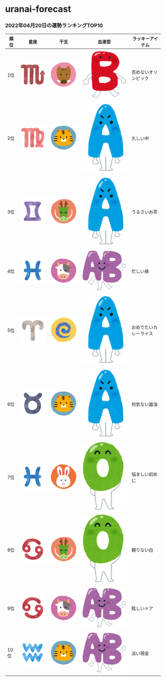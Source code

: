 # uranai-forecast

### 2022年04月20日の運勢ランキングTOP10
|順位|星座|干支|血液型|ラッキーアイテム|
|-----------|-----------|-----------|-----------|-----------|
|1位|<img src='imgs/sign/small/seiza_mark08_sasori.png'>|<img src='imgs/eto/small/eto_mark12_inoshishi.png'>|<img src='imgs/blood/small/ketsuekigata_b.png'>|否めないオリンピック|
|2位|<img src='imgs/sign/small/seiza_mark06_otome.png'>|<img src='imgs/eto/small/eto_mark03_tora.png'>|<img src='imgs/blood/small/ketsuekigata_a.png'>|久しい中|
|3位|<img src='imgs/sign/small/seiza_mark03_futago.png'>|<img src='imgs/eto/small/eto_mark05_tatsu.png'>|<img src='imgs/blood/small/ketsuekigata_a.png'>|うるさいお茶|
|4位|<img src='imgs/sign/small/seiza_mark12_uo.png'>|<img src='imgs/eto/small/eto_mark02_ushi.png'>|<img src='imgs/blood/small/ketsuekigata_ab.png'>|忙しい昼|
|5位|<img src='imgs/sign/small/seiza_mark01_ohitsuji.png'>|<img src='imgs/eto/small/eto_mark06_hebi.png'>|<img src='imgs/blood/small/ketsuekigata_a.png'>|おめでたいカレーライス|
|6位|<img src='imgs/sign/small/seiza_mark02_oushi.png'>|<img src='imgs/eto/small/eto_mark03_tora.png'>|<img src='imgs/blood/small/ketsuekigata_a.png'>|何気ない醤油|
|7位|<img src='imgs/sign/small/seiza_mark12_uo.png'>|<img src='imgs/eto/small/eto_mark04_usagi.png'>|<img src='imgs/blood/small/ketsuekigata_o.png'>|悩ましい初めに|
|8位|<img src='imgs/sign/small/seiza_mark04_kani.png'>|<img src='imgs/eto/small/eto_mark05_tatsu.png'>|<img src='imgs/blood/small/ketsuekigata_o.png'>|頼りない白|
|9位|<img src='imgs/sign/small/seiza_mark04_kani.png'>|<img src='imgs/eto/small/eto_mark02_ushi.png'>|<img src='imgs/blood/small/ketsuekigata_ab.png'>|眩しいドア|
|10位|<img src='imgs/sign/small/seiza_mark11_mizugame.png'>|<img src='imgs/eto/small/eto_mark03_tora.png'>|<img src='imgs/blood/small/ketsuekigata_ab.png'>|淡い現金|
